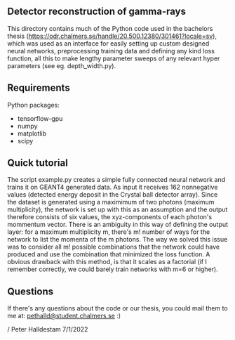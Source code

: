 ## Detector reconstruction of gamma-rays
This directory contains much of the Python code used in the bachelors thesis (https://odr.chalmers.se/handle/20.500.12380/301461?locale=sv), which was used as an interface for easily setting up custom designed neural networks, preprocessing training data and defining any kind loss function, all this to make lengthy parameter sweeps of any relevant hyper parameters (see eg. depth_width.py).

## Requirements
Python packages:
- tensorflow-gpu
- numpy
- matplotlib
- scipy

## Quick tutorial
The script example.py creates a simple fully connected neural network and trains it on GEANT4 generated data. As input it receives 162 nonnegative values (detected energy deposit in the Crystal ball detector array). Since the dataset is generated using a maximimum of two photons (maximum multiplicity), the network is set up with this as an assumption and the output therefore consists of six values, the xyz-components of each photon's mommentum vector. There is an ambiguity in this way of defining the output layer: for a maximum multiplicity m, there's m! number of ways for the network to list the momenta of the m photons. The way we solved this issue was to consider all m! possible combinations that the network could have produced and use the combination that minimized the loss function. A obvious drawback with this method, is that it scales as a factorial (if I remember correctly, we could barely train networks with m=6 or higher).

## Questions
If there's any questions about the code or our thesis, you could mail them to me at: pethalld@student.chalmers.se :)

/ Peter Halldestam 7/1/2022
